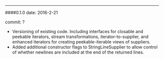 --------
####0.1.0
date: 2016-2-21

commit: ?

* Versioning of existing code. Including interfaces for closable and peekable iterators, stream transformations, iterator-to-supplier, and enhanced iterators for creating peekable-iterable views of suppliers.
* Added additional constructor flags to StringLineSupplier to allow control of whether newlines are included at the end of the returned lines.